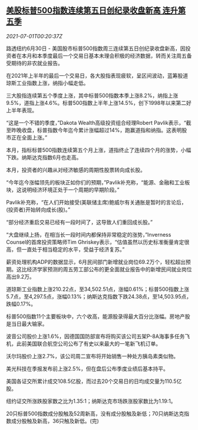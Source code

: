 <!--1625099462000-->
[美股标普500指数连续第五日创纪录收盘新高 连升第五季](https://cn.reuters.com/article/usa-stocks-0630-wedn-idCNKCS2E72XS)
------

<div><i>2021-07-01T00:20:37Z</i></div><p>路透纽约6月30日 - 美国股市标普500指数周三连续第五日创纪录收盘新高，因投资者在本月和本季度最后一个交易日基本未理会积极的经济数据，转而关注周五备受期待的非农就业报告。</p><p>在2021年上半年的最后一个交易日，各大股指表现疲软，呈区间波动，蓝筹股道琼斯工业指数上涨，纳指小幅走低。</p><p>三大股指连续第五个季度上涨，其中标普500指数本季上涨8.2%，纳指上涨9.5%，道指上涨4.6%。标普500指数上半年上涨14.5%，创下1998年以来第二好上半年表现。</p><p>“这是一个不错的季度，”Dakota Wealth高级投资组合经理Robert Pavlik表示，“截至昨晚收盘，标普指数今年迄今累计涨幅超过14%，跑赢道指和纳指。这表明股市正在全面上涨。”</p><p>本月，指标标普500指数连续第五个月上涨，道指终止了连续四个月的涨势，小幅下跌。纳斯达克指数6月也走高。</p><p>本月，投资者的兴趣从对经济敏感的周期性股票转向成长股。</p><p>“今年迄今涨幅领先的板块正如你们的预期，”Pavlik补充称，“能源、金融和工业板块，这说明经济环境正处于一个周期的早期阶段。”</p><p>Pavlik补充称，“在人们开始接受(美联储主席)鲍威尔有关通胀是暂时的言论后，(投资者)开始转向成长(股)。”</p><p>“部分经济重启交易已经有一段时间了，这导致人们重回成长股。”</p><p>“大盘继续上扬，在相当长一段时间内都保持非常稳定的涨势，”Inverness Counsel的首席投资策略师Tim Ghriskey表示，“估值虽然以历史标准衡量肯定很高，但一直处于相当稳定的水平，受益于经济复苏。”</p><p>薪资处理机构ADP的数据显示，6月民间部门新增就业岗位69.2万个，轻松超出预期。这比经济学家预测的周五劳工部公布的更全面就业报告中的新增民间就业岗位高出9.2万。</p><p>道琼斯工业指数上涨210.22点，至34,502.51点，涨幅0.61%；标普500指数上涨5.7点，至4,297.5点，涨幅0.13%；纳斯达克指数下跌24.38点，至14,503.95点，跌幅0.17%。</p><p>标普500指数11个主要板块中，六个收高，能源股录得最大百分比涨幅。房地产股是当日最大输家。</p><p>波音公司股价上涨1.6%，因德国国防部宣布将购买该公司五架P-8A海事多任务飞机，此前美国联合航空公司公布了有史以来最大的一笔新飞机订单。</p><p>沃尔玛股价上涨2.7%，该公司周二宣布将开始销售一种处方胰岛素类似物。</p><p>美光科技在季报发布前上涨2.5%，但在盘后公布季度业绩后基本持平。</p><p>美国各证交所累计成交108.5亿股，而过去20个交易日的日均成交量为110.5亿股。</p><p>纽约证交所涨跌股家数之比为1.35:1；纳斯达克市场跌涨股家数比为1.19:1。</p><p>20只标普500指数成分股触及52周新高，没有成分股触及新低；70只纳斯达克指数成分股触及新高，36只触及新低。(完)</p>
